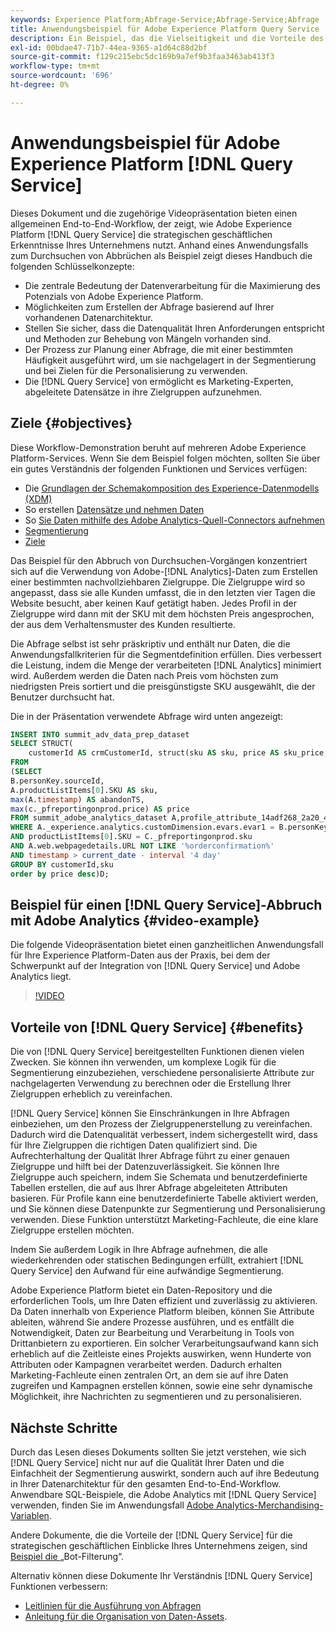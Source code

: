 ```yaml
---
keywords: Experience Platform;Abfrage-Service;Abfrage-Service;Abfrage
title: Anwendungsbeispiel für Adobe Experience Platform Query Service
description: Ein Beispiel, das die Vielseitigkeit und die Vorteile des Abfrage-Service von Adobe Experience Platform veranschaulicht.
exl-id: 00bdae47-71b7-44ea-9365-a1d64c88d2bf
source-git-commit: f129c215ebc5dc169b9a7ef9b3faa3463ab413f3
workflow-type: tm+mt
source-wordcount: '696'
ht-degree: 0%

---
```


# Anwendungsbeispiel für Adobe Experience Platform [!DNL Query Service]

Dieses Dokument und die zugehörige Videopräsentation bieten einen allgemeinen End-to-End-Workflow, der zeigt, wie Adobe Experience Platform [!DNL Query Service] die strategischen geschäftlichen Erkenntnisse Ihres Unternehmens nutzt. Anhand eines Anwendungsfalls zum Durchsuchen von Abbrüchen als Beispiel zeigt dieses Handbuch die folgenden Schlüsselkonzepte:

* Die zentrale Bedeutung der Datenverarbeitung für die Maximierung des Potenzials von Adobe Experience Platform.
* Möglichkeiten zum Erstellen der Abfrage basierend auf Ihrer vorhandenen Datenarchitektur.
* Stellen Sie sicher, dass die Datenqualität Ihren Anforderungen entspricht und Methoden zur Behebung von Mängeln vorhanden sind.
* Der Prozess zur Planung einer Abfrage, die mit einer bestimmten Häufigkeit ausgeführt wird, um sie nachgelagert in der Segmentierung und bei Zielen für die Personalisierung zu verwenden.
* Die [!DNL Query Service] von ermöglicht es Marketing-Experten, abgeleitete Datensätze in ihre Zielgruppen aufzunehmen.

## Ziele {#objectives}

Diese Workflow-Demonstration beruht auf mehreren Adobe Experience Platform-Services. Wenn Sie dem Beispiel folgen möchten, sollten Sie über ein gutes Verständnis der folgenden Funktionen und Services verfügen:

* Die [Grundlagen der Schemakomposition des Experience-Datenmodells (XDM)](../../xdm/schema/composition.md)
* So erstellen [ Datensätze und nehmen Daten ](https://experienceleague.adobe.com/docs/platform-learn/tutorials/data-ingestion/create-datasets-and-ingest-data.html?lang=de)
* So [ Sie Daten mithilfe des Adobe Analytics-Quell-Connectors aufnehmen](https://experienceleague.adobe.com/docs/platform-learn/tutorials/sources/ingest-data-from-adobe-analytics.html?lang=de)
* [Segmentierung](../../segmentation/home.md)
* [Ziele](../../destinations/home.md)

Das Beispiel für den Abbruch von Durchsuchen-Vorgängen konzentriert sich auf die Verwendung von Adobe-[!DNL Analytics]-Daten zum Erstellen einer bestimmten nachvollziehbaren Zielgruppe. Die Zielgruppe wird so angepasst, dass sie alle Kunden umfasst, die in den letzten vier Tagen die Website besucht, aber keinen Kauf getätigt haben. Jedes Profil in der Zielgruppe wird dann mit der SKU mit dem höchsten Preis angesprochen, der aus dem Verhaltensmuster des Kunden resultierte.

Die Abfrage selbst ist sehr präskriptiv und enthält nur Daten, die die Anwendungsfallkriterien für die Segmentdefinition erfüllen. Dies verbessert die Leistung, indem die Menge der verarbeiteten [!DNL Analytics] minimiert wird. Außerdem werden die Daten nach Preis vom höchsten zum niedrigsten Preis sortiert und die preisgünstigste SKU ausgewählt, die der Benutzer durchsucht hat.

Die in der Präsentation verwendete Abfrage wird unten angezeigt:

```sql
INSERT INTO summit_adv_data_prep_dataset
SELECT STRUCT(
    customerId AS crmCustomerId, struct(sku AS sku, price AS sku_price, abandonTS AS abandonTS) AS abandonBrowse) AS _pfreportingonprod
FROM
(SELECT
B.personKey.sourceId,
A.productListItems[0].SKU AS sku,
max(A.timestamp) AS abandonTS,
max(c._pfreportingonprod.price) AS price
FROM summit_adobe_analytics_dataset A,profile_attribute_14adf268_2a20_4dee_bee6_a6b0e34616a9 B,summit_product_dataset c
WHERE A._experience.analytics.customDimension.evars.evar1 = B.personKey.sourceID
AND productListItems[0].SKU = C._pfreportingonprod.sku
AND A.web.webpagedetails.URL NOT LIKE '%orderconfirmation%'
AND timestamp > current_date - interval '4 day'
GROUP BY customerId,sku
order by price desc)D;
```

## Beispiel für einen [!DNL Query Service]-Abbruch mit Adobe Analytics {#video-example}

Die folgende Videopräsentation bietet einen ganzheitlichen Anwendungsfall für Ihre Experience Platform-Daten aus der Praxis, bei dem der Schwerpunkt auf der Integration von [!DNL Query Service] und Adobe Analytics liegt.

>[!VIDEO](https://video.tv.adobe.com/v/3454955?quality=12&learn=on&captions=ger)

## Vorteile von [!DNL Query Service] {#benefits}

Die von [!DNL Query Service] bereitgestellten Funktionen dienen vielen Zwecken. Sie können ihn verwenden, um komplexe Logik für die Segmentierung einzubeziehen, verschiedene personalisierte Attribute zur nachgelagerten Verwendung zu berechnen oder die Erstellung Ihrer Zielgruppen erheblich zu vereinfachen.

[!DNL Query Service] können Sie Einschränkungen in Ihre Abfragen einbeziehen, um den Prozess der Zielgruppenerstellung zu vereinfachen. Dadurch wird die Datenqualität verbessert, indem sichergestellt wird, dass für Ihre Zielgruppen die richtigen Daten qualifiziert sind. Die Aufrechterhaltung der Qualität Ihrer Abfrage führt zu einer genauen Zielgruppe und hilft bei der Datenzuverlässigkeit. Sie können Ihre Zielgruppe auch speichern, indem Sie Schemata und benutzerdefinierte Tabellen erstellen, die auf aus Ihrer Abfrage abgeleiteten Attributen basieren. Für Profile kann eine benutzerdefinierte Tabelle aktiviert werden, und Sie können diese Datenpunkte zur Segmentierung und Personalisierung verwenden. Diese Funktion unterstützt Marketing-Fachleute, die eine klare Zielgruppe erstellen möchten.

Indem Sie außerdem Logik in Ihre Abfrage aufnehmen, die alle wiederkehrenden oder statischen Bedingungen erfüllt, extrahiert [!DNL Query Service] den Aufwand für eine aufwändige Segmentierung.

Adobe Experience Platform bietet ein Daten-Repository und die erforderlichen Tools, um Ihre Daten effizient und zuverlässig zu aktivieren. Da Daten innerhalb von Experience Platform bleiben, können Sie Attribute ableiten, während Sie andere Prozesse ausführen, und es entfällt die Notwendigkeit, Daten zur Bearbeitung und Verarbeitung in Tools von Drittanbietern zu exportieren. Ein solcher Verarbeitungsaufwand kann sich erheblich auf die Zeitleiste eines Projekts auswirken, wenn Hunderte von Attributen oder Kampagnen verarbeitet werden. Dadurch erhalten Marketing-Fachleute einen zentralen Ort, an dem sie auf ihre Daten zugreifen und Kampagnen erstellen können, sowie eine sehr dynamische Möglichkeit, ihre Nachrichten zu segmentieren und zu personalisieren.

## Nächste Schritte

Durch das Lesen dieses Dokuments sollten Sie jetzt verstehen, wie sich [!DNL Query Service] nicht nur auf die Qualität Ihrer Daten und die Einfachheit der Segmentierung auswirkt, sondern auch auf ihre Bedeutung in Ihrer Datenarchitektur für den gesamten End-to-End-Workflow. Anwendbare SQL-Beispiele, die Adobe Analytics mit [!DNL Query Service] verwenden, finden Sie im Anwendungsfall [Adobe Analytics-Merchandising-Variablen](./merchandising-variables.md).

Andere Dokumente, die die Vorteile der [!DNL Query Service] für die strategischen geschäftlichen Einblicke Ihres Unternehmens zeigen, sind [ Beispiel die ](./bot-filtering.md) „Bot-Filterung“.

Alternativ können diese Dokumente Ihr Verständnis [!DNL Query Service] Funktionen verbessern:

* [Leitlinien für die Ausführung von Abfragen](../best-practices/writing-queries.md)
* [Anleitung für die Organisation von Daten-Assets](../best-practices/organize-data-assets.md).



